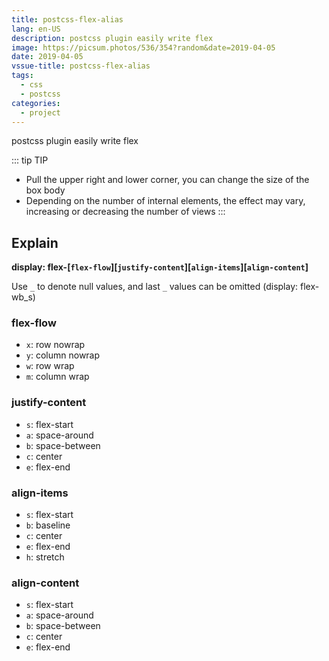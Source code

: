 ```yaml
---
title: postcss-flex-alias
lang: en-US
description: postcss plugin easily write flex
image: https://picsum.photos/536/354?random&date=2019-04-05
date: 2019-04-05
vssue-title: postcss-flex-alias
tags:
  - css
  - postcss
categories:
  - project
---
```


postcss plugin easily write flex

<!-- more -->

<FlexAlias/>

::: tip TIP
- Pull the upper right and lower corner, you can change the size of the box body
- Depending on the number of internal elements, the effect may vary, increasing or decreasing the number of views
:::

## Explain

**display: flex-[`flex-flow`][`justify-content`][`align-items`][`align-content`]**

Use `_` to denote null values, and last `_` values can be omitted (display: flex-wb_s)

### flex-flow

- `x`: row nowrap
- `y`: column nowrap
- `w`: row wrap
- `m`: column wrap

### justify-content

- `s`: flex-start
- `a`: space-around
- `b`: space-between
- `c`: center
- `e`: flex-end

### align-items

- `s`: flex-start
- `b`: baseline
- `c`: center
- `e`: flex-end
- `h`: stretch

### align-content

- `s`: flex-start
- `a`: space-around
- `b`: space-between
- `c`: center
- `e`: flex-end
